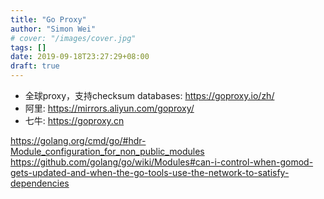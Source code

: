 ```yaml
---
title: "Go Proxy"
author: "Simon Wei"
# cover: "/images/cover.jpg"
tags: []
date: 2019-09-18T23:27:29+08:00
draft: true
---
```


<!--more-->

- 全球proxy，支持checksum databases: https://goproxy.io/zh/  
- 阿里: https://mirrors.aliyun.com/goproxy/  
- 七牛: https://goproxy.cn  

https://golang.org/cmd/go/#hdr-Module_configuration_for_non_public_modules
https://github.com/golang/go/wiki/Modules#can-i-control-when-gomod-gets-updated-and-when-the-go-tools-use-the-network-to-satisfy-dependencies
